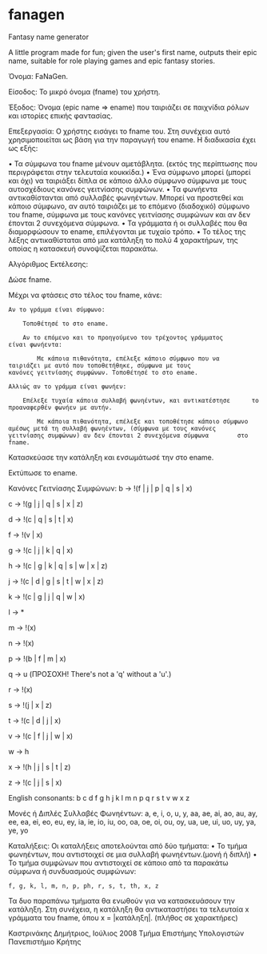 # fanagen
Fantasy name generator

A little program made for fun; given the user's first name, outputs their epic name, suitable for role playing games and epic fantasy stories.

Όνομα: FaNaGen.

Είσοδος: Το μικρό όνομα (fname) του χρήστη.

Έξοδος: Όνομα (epic name => ename) που ταιριάζει σε παιχνίδια ρόλων και ιστορίες επικής φαντασίας.

Επεξεργασία:
 Ο χρήστης εισάγει το fname του. Στη συνέχεια αυτό χρησιμοποιείται ως βάση για την παραγωγή του ename. H διαδικασία έχει ως εξής:

•	Τα σύμφωνα του fname μένουν αμετάβλητα. (εκτός της περίπτωσης που περιγράφεται στην τελευταία κουκκίδα.)
•	Ένα σύμφωνο μπορεί (μπορεί και όχι) να ταιριάξει δίπλα σε κάποιο άλλο σύμφωνο σύμφωνα με τους αυτοσχέδιους κανόνες γειτνίασης συμφώνων.
•	Τα φωνήεντα αντικαθίστανται από συλλαβές φωνηέντων. Μπορεί να προστεθεί και κάποιο σύμφωνο, αν αυτό ταιριάζει με το επόμενο (διαδοχικό) σύμφωνο του fname, σύμφωνα με τους κανόνες γειτνίασης συμφώνων και αν δεν έπονται 2 συνεχόμενα σύμφωνα.
•	Τα γράμματα ή οι συλλαβές που θα διαμορφώσουν το ename, επιλέγονται με τυχαίο τρόπο.
•	Το τέλος της λέξης αντικαθίσταται από μια κατάληξη το πολύ 4 χαρακτήρων, της οποίας η κατασκευή συνοψίζεται παρακάτω.

Αλγόριθμος Εκτέλεσης:

Δώσε fname.

Μέχρι να φτάσεις στο τέλος του fname, κάνε:

	Αν το γράμμα είναι σύμφωνο:
	
		Τοποθέτησέ το στο ename.
		
		Αν το επόμενο και το προηγούμενο του τρέχοντος γράμματος 		είναι φωνήεντα:
		
			Με κάποια πιθανότητα, επέλεξε κάποιο σύμφωνο που να 			ταιριάζει με αυτό που τοποθετήθηκε, σύμφωνα με τους 			κανόνες γειτνίασης συμφώνων. Τοποθέτησέ το στο ename.
			
	Αλλιώς αν το γράμμα είναι φωνήεν:
	
		Επέλεξε τυχαία κάποια συλλαβή φωνηέντων, και αντικατέστησε 		το προαναφερθέν φωνήεν με αυτήν.
		
			Με κάποια πιθανότητα, επέλεξε και τοποθέτησε κάποιο σύμφωνο 		αμέσως μετά τη συλλαβή φωνηέντων, (σύμφωνα με τους κανόνες 		γειτνίασης συμφώνων) αν δεν έπονται 2 συνεχόμενα σύμφωνα 		στο fname.
			
Κατασκεύασε την κατάληξη και ενσωμάτωσέ την στο ename.

Εκτύπωσε το ename.


Κανόνες Γειτνίασης Συμφώνων:
 b -> !(f | j | p | q | s | x)

 c -> !(g | j | q | s | x | z)

 d -> !(c | q | s | t | x)

 f -> !(v | x)

 g -> !(c | j | k | q | x)

 h -> !(c | g | k | q | s | w | x | z)

 j -> !(c | d | g | s | t | w | x | z)

 k -> !(c | g | j | q | w | x)

 l -> *

 m -> !(x)

 n -> !(x)
 
 p -> !(b | f | m | x)

 q -> u (ΠΡΟΣΟΧΗ! There's not a 'q' without a 'u'.)

 r -> !(x)

 s -> !(j | x | z)

 t -> !(c | d | j | x)

 v -> !(c | f | j | w | x)

 w -> h

 x -> !(h | j | s | t | z)

 z -> !(c | j | s | x)

 English consonants:
 b c d f g h j k l m n p q r s t v w x z

Μονές ή Διπλές Συλλαβές Φωνηέντων:
a, e, i, o, u, y, aa, ae, ai, ao, au, ay, ee, ea, ei, eo, eu, ey, ia, ie, io, iu, oo, oa, oe, oi, ou, oy, ua, ue, ui, uo, uy, ya, ye, yo

Καταλήξεις:
 Οι καταλήξεις αποτελούνται από δύο τμήματα:
•	Το τμήμα φωνηέντων, που αντιστοιχεί σε μια συλλαβή φωνηέντων.(μονή ή διπλή)
•	Το τμήμα συμφώνων που αντιστοιχεί σε κάποιο από τα παρακάτω σύμφωνα ή συνδυασμούς συμφώνων:

	f, g, k, l, m, n, p, ph, r, s, t, th, x, z

 Τα δυο παραπάνω τμήματα θα ενωθούν για να κατασκευάσουν την κατάληξη. Στη συνέχεια, η κατάληξη θα αντικαταστήσει τα τελευταία x γράμματα του fname, όπου x = |κατάληξη|. (πλήθος σε χαρακτήρες)


Καστρινάκης Δημήτριος, Ιούλιος 2008
Τμήμα Επιστήμης Υπολογιστών
Πανεπιστήμιο Κρήτης

